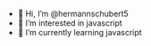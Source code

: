- 👋 Hi, I’m @hermannschubert5
- 👀 I’m interested in javascript
- 🌱 I’m currently learning javascript
